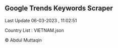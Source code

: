 

## Google Trends Keywords Scraper 
 
Last Update 06-03-2023 , 11:02:51

Country List :
VIETNAM.json



© Abdul Muttaqin 
